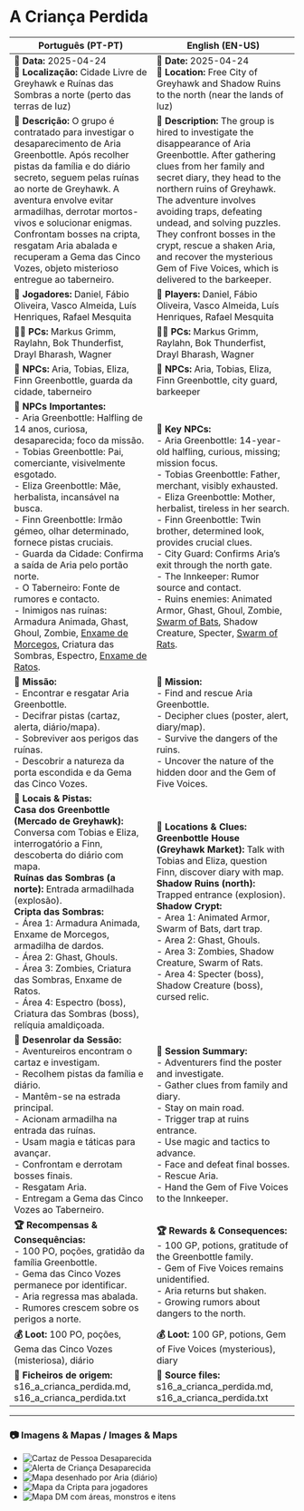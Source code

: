 # A Criança Perdida

| Português (PT-PT)                                                                                                                                                                                                                                                                                                                                                                                                                                                                                                                                                                                                             | English (EN-US)                                                                                                                                                                                                                                                                                                                                                                                                                                                                                                                                                                     |
| ----------------------------------------------------------------------------------------------------------------------------------------------------------------------------------------------------------------------------------------------------------------------------------------------------------------------------------------------------------------------------------------------------------------------------------------------------------------------------------------------------------------------------------------------------------------------------------------------------------------------------- | ----------------------------------------------------------------------------------------------------------------------------------------------------------------------------------------------------------------------------------------------------------------------------------------------------------------------------------------------------------------------------------------------------------------------------------------------------------------------------------------------------------------------------------------------------------------------------------- |
| **📅 Data:** 2025-04-24<br>**📍 Localização:** Cidade Livre de Greyhawk e Ruínas das Sombras a norte (perto das terras de Iuz)                                                                                                                                                                                                                                                                                                                                                                                                                                                                                                | **📅 Date:** 2025-04-24<br>**📍 Location:** Free City of Greyhawk and Shadow Ruins to the north (near the lands of Iuz)                                                                                                                                                                                                                                                                                                                                                                                                                                                             |
| **📝 Descrição:** O grupo é contratado para investigar o desaparecimento de Aria Greenbottle. Após recolher pistas da família e do diário secreto, seguem pelas ruínas ao norte de Greyhawk. A aventura envolve evitar armadilhas, derrotar mortos-vivos e solucionar enigmas. Confrontam bosses na cripta, resgatam Aria abalada e recuperam a Gema das Cinco Vozes, objeto misterioso entregue ao taberneiro.                                                                                                                                                                                                               | **📝 Description:** The group is hired to investigate the disappearance of Aria Greenbottle. After gathering clues from her family and secret diary, they head to the northern ruins of Greyhawk. The adventure involves avoiding traps, defeating undead, and solving puzzles. They confront bosses in the crypt, rescue a shaken Aria, and recover the mysterious Gem of Five Voices, which is delivered to the barkeeper.                                                                                                                                                        |
| **🎲 Jogadores:** Daniel, Fábio Oliveira, Vasco Almeida, Luís Henriques, Rafael Mesquita                                                                                                                                                                                                                                                                                                                                                                                                                                                                                                                                      | **🎲 Players:** Daniel, Fábio Oliveira, Vasco Almeida, Luís Henriques, Rafael Mesquita                                                                                                                                                                                                                                                                                                                                                                                                                                                                                              |
| **🧙‍♂️ PCs:** Markus Grimm, Raylahn, Bok Thunderfist, Drayl Bharash, Wagner                                                                                                                                                                                                                                                                                                                                                                                                                                                                                                                                                  | **🧙‍♂️ PCs:** Markus Grimm, Raylahn, Bok Thunderfist, Drayl Bharash, Wagner                                                                                                                                                                                                                                                                                                                                                                                                                                                                                                        |
| **👥 NPCs:** Aria, Tobias, Eliza, Finn Greenbottle, guarda da cidade, taberneiro                                                                                                                                                                                                                                                                                                                                                                                                                                                                                                                                              | **👥 NPCs:** Aria, Tobias, Eliza, Finn Greenbottle, city guard, barkeeper                                                                                                                                                                                                                                                                                                                                                                                                                                                                                                           |
| **👥 NPCs Importantes:**<br>- Aria Greenbottle: Halfling de 14 anos, curiosa, desaparecida; foco da missão.<br>- Tobias Greenbottle: Pai, comerciante, visivelmente esgotado.<br>- Eliza Greenbottle: Mãe, herbalista, incansável na busca.<br>- Finn Greenbottle: Irmão gémeo, olhar determinado, fornece pistas cruciais.<br>- Guarda da Cidade: Confirma a saída de Aria pelo portão norte.<br>- O Taberneiro: Fonte de rumores e contacto.<br>- Inimigos nas ruínas: Armadura Animada, Ghast, Ghoul, Zombie, [Enxame de Morcegos](swarm_of_bats.md), Criatura das Sombras, Espectro, [Enxame de Ratos](swarm_of_rats.md). | **👥 Key NPCs:**<br>- Aria Greenbottle: 14-year-old halfling, curious, missing; mission focus.<br>- Tobias Greenbottle: Father, merchant, visibly exhausted.<br>- Eliza Greenbottle: Mother, herbalist, tireless in her search.<br>- Finn Greenbottle: Twin brother, determined look, provides crucial clues.<br>- City Guard: Confirms Aria’s exit through the north gate.<br>- The Innkeeper: Rumor source and contact.<br>- Ruins enemies: Animated Armor, Ghast, Ghoul, Zombie, [Swarm of Bats](swarm_of_bats.md), Shadow Creature, Specter, [Swarm of Rats](swarm_of_rats.md). |
| **🎯 Missão:**<br>- Encontrar e resgatar Aria Greenbottle.<br>- Decifrar pistas (cartaz, alerta, diário/mapa).<br>- Sobreviver aos perigos das ruínas.<br>- Descobrir a natureza da porta escondida e da Gema das Cinco Vozes.                                                                                                                                                                                                                                                                                                                                                                                                | **🎯 Mission:**<br>- Find and rescue Aria Greenbottle.<br>- Decipher clues (poster, alert, diary/map).<br>- Survive the dangers of the ruins.<br>- Uncover the nature of the hidden door and the Gem of Five Voices.                                                                                                                                                                                                                                                                                                                                                                |
| **📌 Locais & Pistas:**<br>**Casa dos Greenbottle (Mercado de Greyhawk):** Conversa com Tobias e Eliza, interrogatório a Finn, descoberta do diário com mapa.<br>**Ruínas das Sombras (a norte):** Entrada armadilhada (explosão).<br>**Cripta das Sombras:**<br>- Área 1: Armadura Animada, Enxame de Morcegos, armadilha de dardos.<br>- Área 2: Ghast, Ghouls.<br>- Área 3: Zombies, Criatura das Sombras, Enxame de Ratos.<br>- Área 4: Espectro (boss), Criatura das Sombras (boss), relíquia amaldiçoada.                                                                                                               | **📌 Locations & Clues:**<br>**Greenbottle House (Greyhawk Market):** Talk with Tobias and Eliza, question Finn, discover diary with map.<br>**Shadow Ruins (north):** Trapped entrance (explosion).<br>**Shadow Crypt:**<br>- Area 1: Animated Armor, Swarm of Bats, dart trap.<br>- Area 2: Ghast, Ghouls.<br>- Area 3: Zombies, Shadow Creature, Swarm of Rats.<br>- Area 4: Specter (boss), Shadow Creature (boss), cursed relic.                                                                                                                                               |
| **📜 Desenrolar da Sessão:**<br>- Aventureiros encontram o cartaz e investigam.<br>- Recolhem pistas da família e diário.<br>- Mantêm-se na estrada principal.<br>- Acionam armadilha na entrada das ruínas.<br>- Usam magia e táticas para avançar.<br>- Confrontam e derrotam bosses finais.<br>- Resgatam Aria.<br>- Entregam a Gema das Cinco Vozes ao Taberneiro.                                                                                                                                                                                                                                                        | **📜 Session Summary:**<br>- Adventurers find the poster and investigate.<br>- Gather clues from family and diary.<br>- Stay on main road.<br>- Trigger trap at ruins entrance.<br>- Use magic and tactics to advance.<br>- Face and defeat final bosses.<br>- Rescue Aria.<br>- Hand the Gem of Five Voices to the Innkeeper.                                                                                                                                                                                                                                                      |
| **🏆 Recompensas & Consequências:**<br>- 100 PO, poções, gratidão da família Greenbottle.<br>- Gema das Cinco Vozes permanece por identificar.<br>- Aria regressa mas abalada.<br>- Rumores crescem sobre os perigos a norte.                                                                                                                                                                                                                                                                                                                                                                                                 | **🏆 Rewards & Consequences:**<br>- 100 GP, potions, gratitude of the Greenbottle family.<br>- Gem of Five Voices remains unidentified.<br>- Aria returns but shaken.<br>- Growing rumors about dangers to the north.                                                                                                                                                                                                                                                                                                                                                               |
| **💰 Loot:** 100 PO, poções, Gema das Cinco Vozes (misteriosa), diário                                                                                                                                                                                                                                                                                                                                                                                                                                                                                                                                                        | **💰 Loot:** 100 GP, potions, Gem of Five Voices (mysterious), diary                                                                                                                                                                                                                                                                                                                                                                                                                                                                                                                |
| **📂 Ficheiros de origem:** s16_a_crianca_perdida.md, s16_a_crianca_perdida.txt                                                                                                                                                                                                                                                                                                                                                                                                                                                                                                                                               | **📂 Source files:** s16_a_crianca_perdida.md, s16_a_crianca_perdida.txt                                                                                                                                                                                                                                                                                                                                                                                                                                                                                                            |

---

### 📷 Imagens & Mapas / Images & Maps

- ![Cartaz de Pessoa Desaparecida](npc_blank.png)
- ![Alerta de Criança Desaparecida](npc_blank.png)
- ![Mapa desenhado por Aria (diário)](npc_blank.png)
- ![Mapa da Cripta para jogadores](npc_blank.png)
- ![Mapa DM com áreas, monstros e itens](npc_blank.png)


















